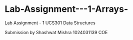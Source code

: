# Lab-Assignment---1-Arrays-
Lab Assignment - 1 
UCS301 Data Structures 

Submission by 
Shashwat Mishra 1024031139 
COE 
